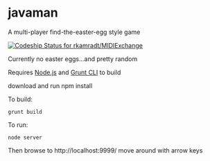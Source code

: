 # javaman
A multi-player find-the-easter-egg style game

[ ![Codeship Status for rkamradt/MIDIExchange](https://www.codeship.io/projects/1b298ee0-b566-0131-9539-2ea5d9165023/status?branch=master)](https://www.codeship.io/projects/70120)


Currently no easter eggs...and pretty random

Requires [Node.js](https://nodejs.org/) and [Grunt CLI](http://gruntjs.com/using-the-cli) to build

download and run npm install

To build:

```
grunt build
```

To run:
```
node server
```
Then browse to http://localhost:9999/ move around with arrow keys
